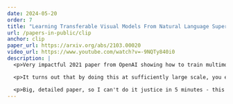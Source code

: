 ```yaml
---
date: 2024-05-20
order: 7
title: "Learning Transferable Visual Models From Natural Language Supervision"
url: /papers-in-public/clip
anchor: clip
paper_url: https://arxiv.org/abs/2103.00020
video_url: https://www.youtube.com/watch?v=-9NQTy840i0
description: |
  <p>Very impactful 2021 paper from OpenAI showing how to train multimodal (text + image) embedding spaces. Learns image and text representations that allow predicting which text captions match which images.</p>

  <p>It turns out that by doing this at sufficiently large scale, you end up training a model that does pretty well at other tasks, so it probably learns useful representations of both texts and images.</p>

  <p>Big, detailed paper, so I can't do it justice in 5 minutes - this overview is mostly the context around it and only the very core of the idea behind the model.</p>
---
```

